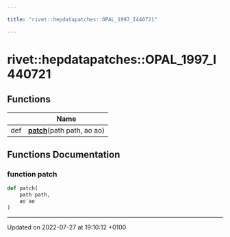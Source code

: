 ```yaml
---

title: "rivet::hepdatapatches::OPAL_1997_I440721"

---
```


# rivet::hepdatapatches::OPAL_1997_I440721



## Functions

|                | Name           |
| -------------- | -------------- |
| def | **[patch](http://example.org/namespaces/namespacerivet_1_1hepdatapatches_1_1opal__1997__i440721/#function-patch)**(path path, ao ao) |


## Functions Documentation

### function patch

```python
def patch(
    path path,
    ao ao
)
```






-------------------------------

Updated on 2022-07-27 at 19:10:12 +0100